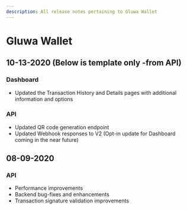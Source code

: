 ```yaml
---
description: All release notes pertaining to Gluwa Wallet
---
```


# Gluwa Wallet

## 10-13-2020 \(Below is template only -from API\)

### Dashboard

* Updated the Transaction History and Details pages with additional information and options

### API

* Updated QR code generation endpoint 
* Updated Webhook responses to V2 \(Opt-in update for Dashboard coming in the near future\)

## 08-09-2020

### API

* Performance improvements
* Backend bug-fixes and enhancements
* Transaction signature validation improvements



